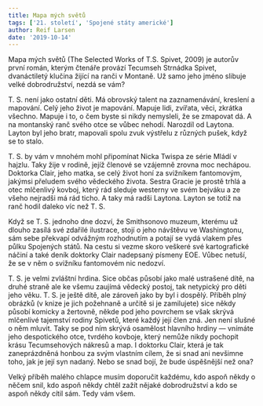 ```yaml
---
title: Mapa mých světů
tags: ['21. století', 'Spojené státy americké']
author: Reif Larsen
date: '2019-10-14'
---
```


Mapa mých světů (The Selected Works of T.S. Spivet, 2009) je autorův první román, kterým čtenáře provází Tecumseh Strnádka Spivet, dvanáctiletý klučina žijící na ranči v Montaně. Už samo jeho jméno slibuje velké dobrodružství, nezdá se vám?

T. S. není jako ostatní děti. Má obrovský talent na zaznamenávání, kreslení a mapování. Celý jeho život je mapování. Mapuje lidi, zvířata, věci, zkrátka všechno. Mapuje i to, o čem byste si nikdy nemysleli, že se zmapovat dá. A na montanský ranč svého otce se vůbec nehodí. Narozdíl od Laytona. Layton byl jeho bratr, mapovali spolu zvuk výstřelu z různých pušek, když se to stalo.

T. S. by vám v mnohém mohl připomínat Nicka Twispa ze série Mládí v hajzlu. Taky žije v rodině, jejíž členové se vzájemně zrovna moc nechápou. Doktorka Clair, jeho matka, se celý život honí za svižníkem fantomovým, jakýmsi přeludem svého vědeckého života. Sestra Gracie je prostě trhlá a otec mlčenlivý kovboj, který rád sleduje westerny ve svém bejváku a ze všeho nejradši má rád ticho. A taky má radši Laytona. Layton se totiž na ranč hodil daleko víc než T. S.

Když se T. S. jednoho dne dozví, že Smithsonovo muzeum, kterému už dlouho zasílá své zdařilé ilustrace, stojí o jeho návštěvu ve Washingtonu, sám sebe překvapí odvážným rozhodnutím a potají se vydá vlakem přes půlku Spojených států. Na cestu si vezme skoro veškeré své kartografické náčiní a také deník doktorky Clair nadepsaný písmeny EOE. Vůbec netuší, že se v něm o svižníku fantomovém nic nedozví.

T. S. je velmi zvláštní hrdina. Sice občas působí jako malé ustrašené dítě, na druhé straně ale ke všemu zaujímá vědecký postoj, tak netypický pro děti jeho věku. T. S. je ještě dítě, ale zároveň jako by byl i dospělý. Příběh plný obrázků (v knize je jich požehnaně a určitě si je zamilujete) sice někdy působí komicky a žertovně, někde pod jeho povrchem se však skrývá mlčenlivé tajemství rodiny Spivetů, které každý její člen zná. Jen není slušné o něm mluvit. Taky se pod ním skrývá osamělost hlavního hrdiny — vnímáte jeho despotického otce, tvrdého kovboje, který nemůže nikdy pochopit krásu Tecumsehových nákresů a map. I doktorku Clair, která je tak zaneprázdněná honbou za svým vlastním cílem, že si snad ani nevšimne toho, jak je její syn nadaný. Nebo se snad bojí, že bude úspěšnější než ona?

Velký příběh malého chlapce musím doporučit každému, kdo aspoň někdy o něčem snil, kdo aspoň někdy chtěl zažít nějaké dobrodružství a kdo se aspoň někdy cítil sám. Tedy vám všem.

